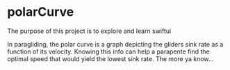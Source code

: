 # polarCurve

The purpose of this project is to explore and learn swiftui

In paragliding, the polar curve is a graph depicting the gliders sink rate as a function of its velocity. Knowing this info can help a parapente find the optimal speed that would yield the lowest sink rate. The more ya know...
